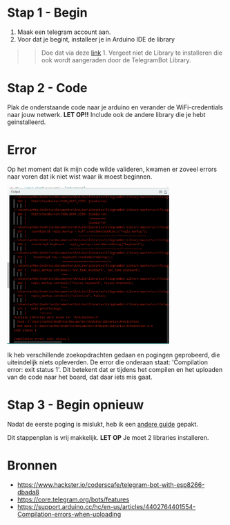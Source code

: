 # Stap 1 - Begin
1. Maak een telegram account aan. 
2. Voor dat je begint, installeer je in Arduino IDE de library
>> Doe dat via deze [link](https://github.com/CasaJasmina/TelegramBot-Library)
    1. Vergeet niet de Library te installeren die ook wordt aangeraden door de TelegramBot Library. 

# Stap 2 - Code
Plak de onderstaande code naar je arduino en verander de WiFi-credentials naar jouw netwerk.
**LET OP!!** Include ook de andere library die je hebt geinstalleerd.

# Error
Op het moment dat ik mijn code wilde valideren, kwamen er zoveel errors naar voren dat ik niet wist waar ik moest beginnen. 

<img src="img\errors.png" width="375px" alt="error overload">

Ik heb verschillende zoekopdrachten gedaan en pogingen geprobeerd, die uiteindelijk niets opleverden. 
De error die onderaan staat: 'Compilation error: exit status 1'. 
Dit betekent dat er tijdens het compilen en het uploaden van de code naar het board, dat daar iets mis gaat. 

# Stap 3 - Begin opnieuw
Nadat de eerste poging is mislukt, heb ik een [andere guide](https://randomnerdtutorials.com/telegram-control-esp32-esp8266-nodemcu-outputs/) gepakt. 

Dit stappenplan is vrij makkelijk. 
**LET OP** Je moet 2 libraries installeren. 









# Bronnen
- https://www.hackster.io/coderscafe/telegram-bot-with-esp8266-dbada8
- https://core.telegram.org/bots/features
- https://support.arduino.cc/hc/en-us/articles/4402764401554-Compilation-errors-when-uploading
